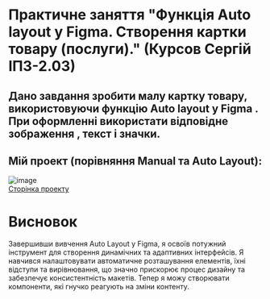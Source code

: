 # Практичне заняття "Функція Auto layout у Figma. Створення картки товару (послуги)." (Курсов Сергій ІПЗ-2.03)
## Дано завдання зробити малу картку товару,  використовуючи функцію Auto layout у Figma . При оформленні використати відповідне зображення , текст і значки.
## Мій проект (порівняння Manual та Auto Layout):
![image](https://github.com/user-attachments/assets/ad80d24b-0e61-45ed-bd48-767a5539e880)
<br>
<a href="https://www.figma.com/design/PslBMSxMUpUQXOqYPmaRri/Untitled?node-id=0-1&t=oO1yBeSVkPISgHiw-1">Сторінка проекту</a>
# Висновок
Завершивши вивчення Auto Layout у Figma, я освоїв потужний інструмент для створення динамічних та адаптивних інтерфейсів. Я навчився налаштовувати автоматичне розташування елементів, їхні відступи та вирівнювання, що значно прискорює процес дизайну та забезпечує консистентність макетів. Тепер я можу створювати компоненти, які гнучко реагують на зміни контенту.
